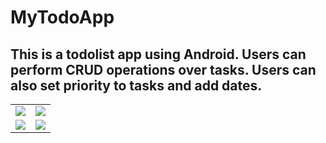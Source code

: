 # MyTodoApp
This is a todolist app using Android. Users can perform CRUD operations over tasks. Users can also set priority to tasks and add dates.
---

<table>
<tr>
  <td><img src="https://user-images.githubusercontent.com/35406566/113093966-85fbc800-920e-11eb-8b8a-8fc41fb7c953.jpg"></td>
  <td><img src="https://user-images.githubusercontent.com/35406566/113094049-a6c41d80-920e-11eb-9739-d8d2c978274b.jpg"></td>
  </tr>
<tr>
  <td><img src="https://user-images.githubusercontent.com/35406566/113094124-c78c7300-920e-11eb-97df-c57eefa62a16.jpg"></td>
  <td><img src="https://user-images.githubusercontent.com/35406566/113094156-d541f880-920e-11eb-9678-36ffe7b4b074.jpg"></td>
 </tr>
</table>
